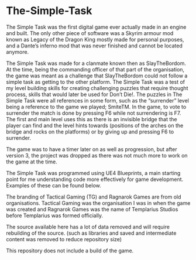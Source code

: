# The-Simple-Task

The Simple Task was the first digital game ever actually made in an engine and built. The only other piece of software was a Skyrim armour mod known as Legacy of the Dragon King mostly made for personal purposes, and a Dante’s inferno mod that was never finished and cannot be located anymore.

The Simple Task was made for a clanmate known then as SlayTheBordom. At the time, being the commanding officer of that part of the organisation, the game was meant as a challenge that SlayTheBordom could not follow a simple task as getting to the other platform. The Simple Task was a test of my level building skills for creating challenging puzzles that require thought process, skills that would later be used for Don’t Die!. The puzzles in The Simple Task were all references in some form, such as the “surrender” level being a reference to the game we played; SmiteTM. In the game, to vote to surrender the match is done by pressing F6 while not surrendering is F7. The first and main level uses this as there is an invisible bridge that the player can find and the level hints towards (positions of the arches on the bridge and rocks on the platforms) or by giving up and pressing F6 to surrender.

The game was to have a timer later on as well as progression, but after version 3, the project was dropped as there was not much more to work on the game at the time.

The Simple Task was programmed using UE4 Blueprints, a main starting point for me understanding code more effectively for game development. Examples of these can be found below.

The branding of Tactical Gaming (TG) and Ragnarok Games are from old organisations. Tactical Gaming was the organisation I was in when the game was created and Ragnarok Games was the name of Templarius Studios before Templarius was formed officially.

The source available here has a lot of data removed and will require rebuilding of the source. (such as libraries and saved and intermediate content was removed to reduce repository size)

This repository does not include a build of the game.